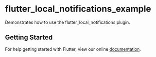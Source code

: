 # flutter_local_notifications_example

Demonstrates how to use the flutter_local_notifications plugin.

## Getting Started

For help getting started with Flutter, view our online
[documentation](https://docs.flutter.dev/get-started/install).
